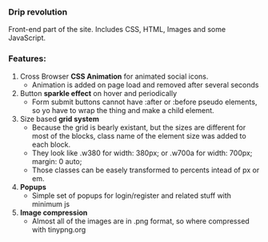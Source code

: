<h3>Drip revolution</h3>

Front-end part of the site.
Includes CSS, HTML, Images and some JavaScript.

<h3>Features:</h3>

<ol> 
<li>Cross Browser <b>CSS Animation</b> for animated social icons.
  <ul><li>Animation is added on page load and removed after several seconds</li></ul></li>

<li>Button <b>sparkle effect</b> on hover and periodically
  <ul><li>Form submit buttons cannot have :after or :before pseudo elements, so
  yo have to wrap the thing and make a child element.</li></ul></li>

<li>Size based <b>grid system</b>
  <ul><li>Because the grid is bearly existant, but the sizes are different for
  most of the blocks, class name of the element size was added to each block.</li>
  <li>They look like .w380 for width: 380px; or .w700a for width: 700px; margin: 0 auto;</li>
  <li>Those classes can be easely transformed to percents intead of px or em.</li></ul></li>

<li><b>Popups</b>
  <ul><li>Simple set of popups for login/register and related stuff with minimum js</li></ul></li>

<li><b>Image compression</b>
  <ul><li>Almost all of the images are in .png format, so where compressed with tinypng.org</li></ul></li>
</ol>


